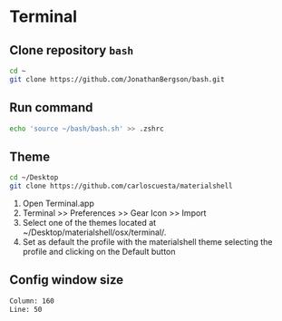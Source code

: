 # Terminal

## Clone repository `bash`

``` bash
cd ~
git clone https://github.com/JonathanBergson/bash.git
```

## Run command

``` bash
echo 'source ~/bash/bash.sh' >> .zshrc
```

## Theme

``` bash
cd ~/Desktop
git clone https://github.com/carloscuesta/materialshell
```

1. Open Terminal.app
2. Terminal >> Preferences >> Gear Icon >> Import
3. Select one of the themes located at ~/Desktop/materialshell/osx/terminal/.
4. Set as default the profile with the materialshell theme selecting the profile and clicking on the Default button

## Config window size

``` bash
Column: 160
Line: 50
```
